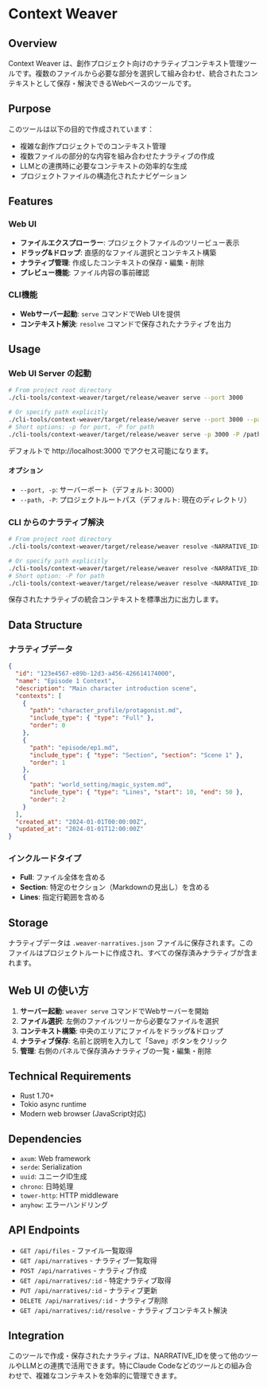 # Context Weaver

## Overview

Context Weaver は、創作プロジェクト向けのナラティブコンテキスト管理ツールです。複数のファイルから必要な部分を選択して組み合わせ、統合されたコンテキストとして保存・解決できるWebベースのツールです。

## Purpose

このツールは以下の目的で作成されています：
- 複雑な創作プロジェクトでのコンテキスト管理
- 複数ファイルの部分的な内容を組み合わせたナラティブの作成
- LLMとの連携時に必要なコンテキストの効率的な生成
- プロジェクトファイルの構造化されたナビゲーション

## Features

### Web UI
- **ファイルエクスプローラー**: プロジェクトファイルのツリービュー表示
- **ドラッグ&ドロップ**: 直感的なファイル選択とコンテキスト構築
- **ナラティブ管理**: 作成したコンテキストの保存・編集・削除
- **プレビュー機能**: ファイル内容の事前確認

### CLI機能
- **Webサーバー起動**: `serve` コマンドでWeb UIを提供
- **コンテキスト解決**: `resolve` コマンドで保存されたナラティブを出力

## Usage

### Web UI Server の起動

```bash
# From project root directory
./cli-tools/context-weaver/target/release/weaver serve --port 3000

# Or specify path explicitly
./cli-tools/context-weaver/target/release/weaver serve --port 3000 --path /path/to/project
# Short options: -p for port, -P for path
./cli-tools/context-weaver/target/release/weaver serve -p 3000 -P /path/to/project
```

デフォルトで http://localhost:3000 でアクセス可能になります。

#### オプション
- `--port, -p`: サーバーポート（デフォルト: 3000）
- `--path, -P`: プロジェクトルートパス（デフォルト: 現在のディレクトリ）

### CLI からのナラティブ解決

```bash
# From project root directory
./cli-tools/context-weaver/target/release/weaver resolve <NARRATIVE_ID>

# Or specify path explicitly
./cli-tools/context-weaver/target/release/weaver resolve <NARRATIVE_ID> --path /path/to/project
# Short option: -P for path
./cli-tools/context-weaver/target/release/weaver resolve <NARRATIVE_ID> -P /path/to/project
```

保存されたナラティブの統合コンテキストを標準出力に出力します。

## Data Structure

### ナラティブデータ

```json
{
  "id": "123e4567-e89b-12d3-a456-426614174000",
  "name": "Episode 1 Context",
  "description": "Main character introduction scene",
  "contexts": [
    {
      "path": "character_profile/protagonist.md",
      "include_type": { "type": "Full" },
      "order": 0
    },
    {
      "path": "episode/ep1.md",
      "include_type": { "type": "Section", "section": "Scene 1" },
      "order": 1
    },
    {
      "path": "world_setting/magic_system.md",
      "include_type": { "type": "Lines", "start": 10, "end": 50 },
      "order": 2
    }
  ],
  "created_at": "2024-01-01T00:00:00Z",
  "updated_at": "2024-01-01T12:00:00Z"
}
```

### インクルードタイプ

- **Full**: ファイル全体を含める
- **Section**: 特定のセクション（Markdownの見出し）を含める
- **Lines**: 指定行範囲を含める

## Storage

ナラティブデータは `.weaver-narratives.json` ファイルに保存されます。このファイルはプロジェクトルートに作成され、すべての保存済みナラティブが含まれます。

## Web UI の使い方

1. **サーバー起動**: `weaver serve` コマンドでWebサーバーを開始
2. **ファイル選択**: 左側のファイルツリーから必要なファイルを選択
3. **コンテキスト構築**: 中央のエリアにファイルをドラッグ&ドロップ
4. **ナラティブ保存**: 名前と説明を入力して「Save」ボタンをクリック
5. **管理**: 右側のパネルで保存済みナラティブの一覧・編集・削除

## Technical Requirements

- Rust 1.70+
- Tokio async runtime
- Modern web browser (JavaScript対応)

## Dependencies

- `axum`: Web framework
- `serde`: Serialization
- `uuid`: ユニークID生成
- `chrono`: 日時処理
- `tower-http`: HTTP middleware
- `anyhow`: エラーハンドリング

## API Endpoints

- `GET /api/files` - ファイル一覧取得
- `GET /api/narratives` - ナラティブ一覧取得
- `POST /api/narratives` - ナラティブ作成
- `GET /api/narratives/:id` - 特定ナラティブ取得
- `PUT /api/narratives/:id` - ナラティブ更新
- `DELETE /api/narratives/:id` - ナラティブ削除
- `GET /api/narratives/:id/resolve` - ナラティブコンテキスト解決

## Integration

このツールで作成・保存されたナラティブは、NARRATIVE_IDを使って他のツールやLLMとの連携で活用できます。特にClaude Codeなどのツールとの組み合わせで、複雑なコンテキストを効率的に管理できます。